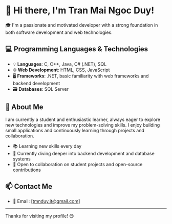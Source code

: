 # 👋 Hi there, I'm Tran Mai Ngoc Duy!

🎓 I'm a passionate and motivated developer with a strong foundation in both software development and web technologies.

## 💻 Programming Languages & Technologies

- 💡 **Languages**: C, C++, Java, C# (.NET), SQL
- 🌐 **Web Development**: HTML, CSS, JavaScript
- 🖥️ **Frameworks**: .NET, basic familiarity with web frameworks and backend development
- 🗃️ **Databases**: SQL Server

## 🚀 About Me

I am currently a student and enthusiastic learner, always eager to explore new technologies and improve my problem-solving skills. I enjoy building small applications and continuously learning through projects and collaboration.

- 📚 Learning new skills every day
- 🌱 Currently diving deeper into backend development and database systems
- 🤝 Open to collaboration on student projects and open-source contributions

## 📫 Contact Me

- 📧 Email: [tmnduy.it@gmail.com] 
---

Thanks for visiting my profile! 😊
